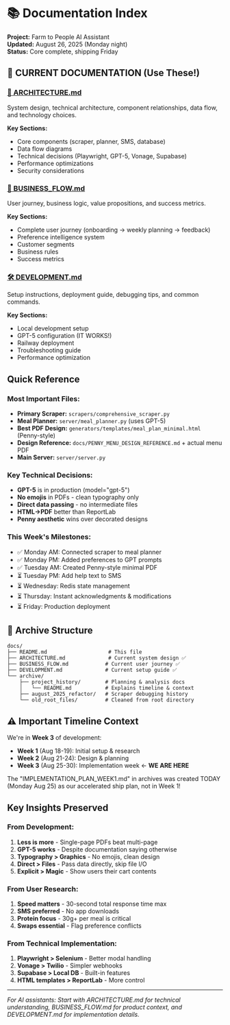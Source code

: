 # 📚 Documentation Index

**Project:** Farm to People AI Assistant  
**Updated:** August 26, 2025 (Monday night)  
**Status:** Core complete, shipping Friday

## 📍 CURRENT DOCUMENTATION (Use These!)

### [📐 ARCHITECTURE.md](ARCHITECTURE.md)
System design, technical architecture, component relationships, data flow, and technology choices.

**Key Sections:**
- Core components (scraper, planner, SMS, database)
- Data flow diagrams
- Technical decisions (Playwright, GPT-5, Vonage, Supabase)
- Performance optimizations
- Security considerations

### [💼 BUSINESS_FLOW.md](BUSINESS_FLOW.md)
User journey, business logic, value propositions, and success metrics.

**Key Sections:**
- Complete user journey (onboarding → weekly planning → feedback)
- Preference intelligence system
- Customer segments
- Business rules
- Success metrics

### [🛠️ DEVELOPMENT.md](DEVELOPMENT.md)
Setup instructions, deployment guide, debugging tips, and common commands.

**Key Sections:**
- Local development setup
- GPT-5 configuration (IT WORKS!)
- Railway deployment
- Troubleshooting guide
- Performance optimization

## Quick Reference

### Most Important Files:
- **Primary Scraper:** `scrapers/comprehensive_scraper.py`
- **Meal Planner:** `server/meal_planner.py` (uses GPT-5)
- **Best PDF Design:** `generators/templates/meal_plan_minimal.html` (Penny-style)
- **Design Reference:** `docs/PENNY_MENU_DESIGN_REFERENCE.md` + actual menu PDF
- **Main Server:** `server/server.py`

### Key Technical Decisions:
- **GPT-5** is in production (model="gpt-5")
- **No emojis** in PDFs - clean typography only
- **Direct data passing** - no intermediate files
- **HTML→PDF** better than ReportLab
- **Penny aesthetic** wins over decorated designs

### This Week's Milestones:
- ✅ Monday AM: Connected scraper to meal planner
- ✅ Monday PM: Added preferences to GPT prompts
- ✅ Tuesday AM: Created Penny-style minimal PDF
- ⏳ Tuesday PM: Add help text to SMS
- ⏳ Wednesday: Redis state management
- ⏳ Thursday: Instant acknowledgments & modifications
- ⏳ Friday: Production deployment

## 📂 Archive Structure

```
docs/
├── README.md                    # This file
├── ARCHITECTURE.md              # Current system design ✅
├── BUSINESS_FLOW.md            # Current user journey ✅
├── DEVELOPMENT.md              # Current setup guide ✅
└── archive/
    ├── project_history/        # Planning & analysis docs
    │   └── README.md           # Explains timeline & context
    ├── august_2025_refactor/   # Scraper debugging history
    └── old_root_files/         # Cleaned from root directory
```

## ⚠️ Important Timeline Context

We're in **Week 3** of development:
- **Week 1** (Aug 18-19): Initial setup & research
- **Week 2** (Aug 21-24): Design & planning
- **Week 3** (Aug 25-30): Implementation week ← **WE ARE HERE**

The "IMPLEMENTATION_PLAN_WEEK1.md" in archives was created TODAY (Monday Aug 25) as our accelerated ship plan, not in Week 1!

## Key Insights Preserved

### From Development:
1. **Less is more** - Single-page PDFs beat multi-page
2. **GPT-5 works** - Despite documentation saying otherwise
3. **Typography > Graphics** - No emojis, clean design
4. **Direct > Files** - Pass data directly, skip file I/O
5. **Explicit > Magic** - Show users their cart contents

### From User Research:
1. **Speed matters** - 30-second total response time max
2. **SMS preferred** - No app downloads
3. **Protein focus** - 30g+ per meal is critical
4. **Swaps essential** - Flag preference conflicts

### From Technical Implementation:
1. **Playwright > Selenium** - Better modal handling
2. **Vonage > Twilio** - Simpler webhooks
3. **Supabase > Local DB** - Built-in features
4. **HTML templates > ReportLab** - More control

---

*For AI assistants: Start with ARCHITECTURE.md for technical understanding, BUSINESS_FLOW.md for product context, and DEVELOPMENT.md for implementation details.*